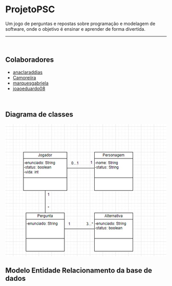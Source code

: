 # ProjetoPSC

Um jogo de perguntas e repostas sobre programação e modelagem de software, onde o objetivo é ensinar e aprender de forma divertida.

--- 
<br/>

## Colaboradores

- <a href="https://github.com/anaclaraddias"> anaclaraddias </a>
- <a href="https://github.com/Camoreiira"> Camoreiira </a>
- <a href="https://github.com/marquesgabriela"> marquesgabriela </a>
- <a href="https://github.com/joaoeduardo08"> joaoeduardo08 </a>

<br/>

## Diagrama de classes 
<img src="res/diagrama.jpeg">

<br/>

## Modelo Entidade Relacionamento da base de dados

